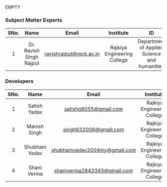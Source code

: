 EMPTY
<!-- Remove all lines above this line before making changes to the file -->
### Subject Matter Experts
| SNo. | Name | Email | Institute | ID |
| :---: | :---: | :---: | :---: | :---: |
| 1 |Dr. Ravish Singh Rajput |ravishrajput@reck.ac.in |Rajkiya Engineering College | Department of Applied Science and humanities |

### Developers
| SNo. | Name | Email | Institute | ID |
| :---: | :---: | :---: | :---: | :---: |
| 1 |Satish Yadav  | satishg8055@gmail.com |Rajkiya Engineering College | 2308390100057 |
| 2 |Manish Singh  | singh632006@gmail.com |Rajkiya Engineering College | 2308390100037 |
| 3 |Shubham Yadav  | shubhamyadav2004my@gmail.com |Rajkiya Engineering College | 2308390100065 |
| 4 |Shani Verma  | shaniverma2843343@gmail.com |Rajkiya Engineering College | 2308390100060 |
